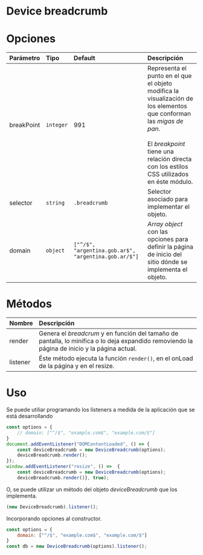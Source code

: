 # Device breadcrumb

# Opciones

| Parámetro | Tipo | Default | Descripción |
|:---|:---|:---|:---|
| breakPoint | `integer` | 991| Representa el punto en el que el objeto modifica la visualización de los elementos que conforman las _migas de pan_.<br><br>El _breakpoint_ tiene una relación directa con los estilos CSS utilizados en éste módulo.  | 
| selector | `string` | `.breadcrumb` | Selector asociado para implementar el objeto. |
| domain | `object` | `["^/$", "argentina.gob.ar$", "argentina.gob.ar/$"]` | _Array object_ con las opciones para definir la página de inicio del sitio dónde se implementa el objeto. |


# Métodos


| Nombre | Descripción |
|:---|:---|
| render | Genera el _breadcrum_ y en función del tamaño de pantalla, lo minifica o lo deja expandido removiendo la página de inicio y la página actual. |
| listener | Éste método ejecuta la función `render()`, en el onLoad de la página y en el resize. |


# Uso

Se puede utiliar programando los listeners a medida de la aplicación que se
está desarrollando

```js
const options = {
    // domain: ["^/$", "example.com$", "example.com/$"]
}
document.addEventListener("DOMContentLoaded", () => {
    const deviceBreadcrumb = new DeviceBreadcrumb(options);
    deviceBreadcrumb.render();
});
window.addEventListener("resize", () =>  {
    const deviceBreadcrumb = new DeviceBreadcrumb(options);
    deviceBreadcrumb.render()}, true);
```

O, se puede utilizar un método del objeto _deviceBreadcrumb_ que los implementa.

```js
(new DeviceBreadcrumb).listener();
```

Incorporando opciones al constructor.

```js
const options = {
    domain: ["^/$", "example.com$", "example.com/$"]
}
const db = new DeviceBreadcrumb(options).listener();
```